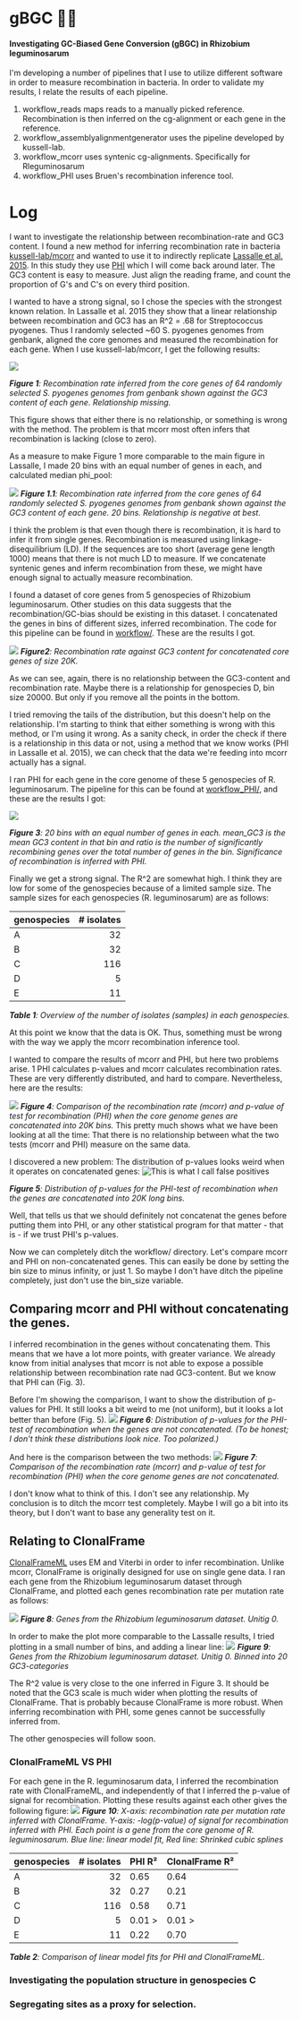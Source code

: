# gBGC 🦠💪
#### Investigating GC-Biased Gene Conversion (gBGC) in Rhizobium leguminosarum

I'm developing a number of pipelines that I use to utilize different software in order to measure recombination in bacteria. In order to validate my results, I relate the results of each pipeline.

1. workflow_reads maps reads to a manually picked reference. Recombination is then inferred on the cg-alignment or each gene in the reference.
1. workflow_assemblyalignmentgenerator uses the pipeline developed by kussell-lab.
1. workflow_mcorr uses syntenic cg-alignments. Specifically for Rleguminosarum
1. workflow_PHI uses Bruen's recombination inference tool.




# Log
I want to investigate the relationship between recombination-rate and GC3 content. I found a new method for inferring recombination rate in bacteria [kussell-lab/mcorr](https://github.com/kussell-lab/mcorr) and wanted to use it to indirectly replicate [Lassalle et al. 2015](https://journals.plos.org/plosgenetics/article?id=10.1371/journal.pgen.1004941). In this study they use [PHI](https://www.maths.otago.ac.nz/~dbryant/software.html) which I will come back around later. The GC3 content is easy to measure. Just align the reading frame, and count the proportion of G's and C's on every third position.

I wanted to have a strong signal, so I chose the species with the strongest known relation. In Lassalle et al. 2015 they show that a linear relationship between recombination and GC3 has an R^2 = .68 for Streptococcus pyogenes. Thus I randomly selected ~60 S. pyogenes genomes from genbank, aligned the core genomes and measured the recombination for each gene. When I use kussell-lab/mcorr, I get the following results:

![](https://raw.githubusercontent.com/cmkobel/gBGC/master/log/1.1_Spyo.png)

_**Figure 1**: Recombination rate inferred from the core genes of 64 randomly selected S. pyogenes genomes from genbank shown against the GC3 content of each gene. Relationship missing._

This figure shows that either there is no relationship, or something is wrong with the method. The problem is that mcorr most often infers that recombination is lacking (close to zero). 

As a measure to make Figure 1 more comparable to the main figure in Lassalle, I made 20 bins with an equal number of genes in each, and calculated median phi_pool:

![](https://raw.githubusercontent.com/cmkobel/gBGC/master/log/1.2_Spyo_20_bins.png)
_**Figure 1.1**: Recombination rate inferred from the core genes of 64 randomly selected S. pyogenes genomes from genbank shown against the GC3 content of each gene. 20 bins. Relationship is negative at best._


I think the problem is that even though there is recombination, it is hard to infer it from single genes. Recombination is measured using linkage-disequilibrium (LD). If the sequences are too short (average gene length 1000) means that there is not much LD to measure. If we concatenate syntenic genes and inferm recombination from these, we might have enough signal to actually measure recombination.

I found a dataset of core genes from 5 genospecies of Rhizobium leguminosarum. Other studies on this data suggests that the recombination/GC-bias should be existing in this dataset. I concatenated the genes in bins of different sizes, inferred recombination. The code for this pipeline can be found in [workflow/](https://github.com/cmkobel/gBGC/tree/master/workflow). These are the results I got.

![](https://raw.githubusercontent.com/cmkobel/gBGC/master/log/2_Rleg_phi_pool_all.png)
_**Figure2**: Recombination rate against GC3 content for concatenated core genes of size 20K._

As we can see, again, there is no relationship between the GC3-content and recombination rate. Maybe there is a relationship for genospecies D, bin size 20000. But only if you remove all the points in the bottom.

I tried removing the tails of the distribution, but this doesn't help on the relationship. I'm starting to think that either something is wrong with this method, or I'm using it wrong. As a sanity check, in order the check if there is a relationship in this data or not, using a method that we know works (PHI in Lassalle et al. 2015), we can check that the data we're feeding into mcorr actually has a signal.

I ran PHI for each gene in the core genome of these 5 genospecies of R. leguminosarum. The pipeline for this can be found at [workflow_PHI/](https://github.com/cmkobel/gBGC/tree/master/workflow_PHI), and these are the results I got:

![](https://github.com/cmkobel/gBGC/blob/master/log/3_PHI_ratio.png)

_**Figure 3**: 20 bins with an equal number of genes in each. mean_GC3 is the mean GC3 content in that bin and ratio is the number of significantly recombining genes over the total number of genes in the bin. Significance of recombination is inferred with PHI._

Finally we get a strong signal. The R^2 are somewhat high. I think they are low for some of the genospecies because of a limited sample size. The sample sizes for each genospecies (R. leguminosarum) are as follows:

| genospecies | # isolates |
| ----------- | ----------:|
| A           |  32        | 
| B           |  32        | 
| C           |  116       |  
| D           |  5         |
| E           |  11        |
_**Table 1**: Overview of the number of isolates (samples) in each genospecies._


At this point we know that the data is OK. Thus, something must be wrong with the way we apply the mcorr recombination inference tool.

I wanted to compare the results of mcorr and PHI, but here two problems arise. 1 PHI calculates p-values and mcorr calculates recombination rates. These are very differently distributed, and hard to compare. Nevertheless, here are the results:

![](https://raw.githubusercontent.com/cmkobel/gBGC/master/log/4_main_compare_logphipool_phinormal_free.png)
_**Figure 4**: Comparison of the recombination rate (mcorr) and p-value of test for recombination (PHI) when the core genome genes are concatenated into 20K bins._
This pretty much shows what we have been looking at all the time: That there is no relationship between what the two tests (mcorr and PHI) measure on the same data.

I discovered a new problem: The distribution of p-values looks weird when it operates on concatenated genes:
![](https://raw.githubusercontent.com/cmkobel/gBGC/master/log/5_dont_concat_genes.png "This is what I call false positives")

_**Figure 5**: Distribution of p-values for the PHI-test of recombination when the genes are concatenated into 20K long bins._

Well, that tells us that we should definitely not concatenat the genes before putting them into PHI, or any other statistical program for that matter - that is - if we trust PHI's p-values.

Now we can completely ditch the workflow/ directory. Let's compare mcorr and PHI on non-concatenated genes. This can easily be done by setting the bin size to minus infinity, or just 1. So maybe I don't have ditch the pipeline completely, just don't use the bin_size variable.

## Comparing mcorr and PHI without concatenating the genes.
I inferred recombination in the genes without concatenating them. This means that we have a lot more points, with greater variance. We already know from initial analyses that mcorr is not able to expose a possible relationship between recombination rate nad GC3-content. But we know that PHI can (Fig. 3).

Before I'm showing the comparison, I want to show the distribution of p-values for PHI. It still looks a bit weird to me (not uniform), but it looks a lot better than before (Fig. 5).
![](https://raw.githubusercontent.com/cmkobel/gBGC/master/log/6_pvals_forbinsize1.png)
_**Figure 6**: Distribution of p-values for the PHI-test of recombination when the genes are not concatenated. (To be honest; I don't think these distributions look nice. Too polarized.)_

And here is the comparison between the two methods:
![](https://raw.githubusercontent.com/cmkobel/gBGC/master/log/7_main_compare_logphipool_phinormal_free.png)
_**Figure 7**: Comparison of the recombination rate (mcorr) and p-value of test for recombination (PHI) when the core genome genes are not concatenated._

I don't know what to think of this. I don't see any relationship. 
My conclusion is to ditch the mcorr test completely. Maybe I will go a bit into its theory, but I don't want to base any generality test on it.


## Relating to ClonalFrame

[ClonalFrameML](https://github.com/xavierdidelot/ClonalFrameML) uses EM and Viterbi in order to infer recombination. Unlike mcorr, ClonalFrame is originally designed for use on single gene data. I ran each gene from the Rhizobium leguminosarum dataset through ClonalFrame, and plotted each genes recombination rate per mutation rate as follows:

![](https://raw.githubusercontent.com/cmkobel/gBGC/master/log/8_cf_raw.png)
_**Figure 8**: Genes from the Rhizobium leguminosarum dataset. Unitig 0._


In order to make the plot more comparable to the Lassalle results, I tried plotting in a small number of bins, and adding a linear line:
![](https://raw.githubusercontent.com/cmkobel/gBGC/master/log/8_cd_20_bins_lm.png)
_**Figure 9**: Genes from the Rhizobium leguminosarum dataset. Unitig 0. Binned into 20 GC3-categories_

The R^2 value is very close to the one inferred in Figure 3. It should be noted that the GC3 scale is much wider when plotting the results of ClonalFrame. That is probably because ClonalFrame is more robust. When inferring recombination with PHI, some genes cannot be successfully inferred from.


The other genospecies will follow soon.

### ClonalFrameML VS PHI

For each gene in the R. leguminosarum data, I inferred the recombination rate with ClonalFrameML, and independently of that I inferred the p-value of signal for recombination. Plotting these results against each other gives the following figure:
![](https://raw.githubusercontent.com/cmkobel/gBGC/master/log/9_PHIvsCF__.png)
_**Figure 10**: X-axis: recombination rate per mutation rate inferred with ClonalFrame. Y-axis: -log(p-value) of signal for recombination inferred with PHI. Each point is a gene from the core genome of R. leguminosarum. Blue line: linear model fit, Red line: Shrinked cubic splines_

| genospecies | # isolates | PHI R²   | ClonalFrame R²   |
| ----------- | ----------:|:-------  |:---------------  |
| A           |  32        | 0.65     | 0.64             |
| B           |  32        | 0.27     | 0.21             |
| C           |  116       | 0.58     | 0.71             |
| D           |  5         | 0.01 >   | 0.01 >           |
| E           |  11        | 0.22     | 0.70             |

_**Table 2**: Comparison of linear model fits for PHI and ClonalFrameML._



### Investigating the population structure in genospecies C


### Segregating sites as a proxy for selection.




